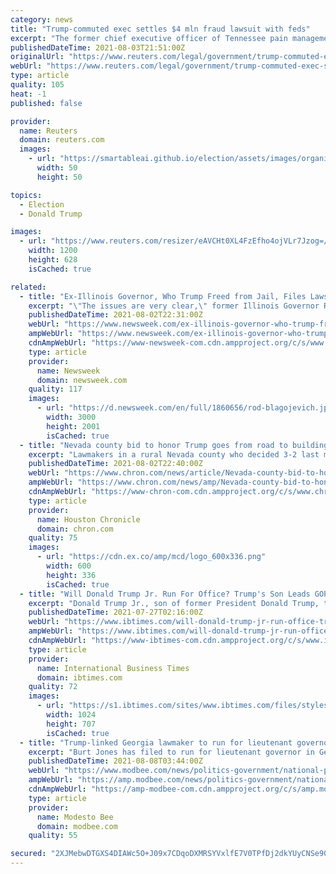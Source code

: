 ```yaml
---
category: news
title: "Trump-commuted exec settles $4 mln fraud lawsuit with feds"
excerpt: "The former chief executive officer of Tennessee pain management company Comprehensive Pain Specialists has agreed to a permanent exclusion from Medicare and other federal healthcare programs to settle a lawsuit that he submitted false claims to the government for reimbursement."
publishedDateTime: 2021-08-03T21:51:00Z
originalUrl: "https://www.reuters.com/legal/government/trump-commuted-exec-settles-4-mln-fraud-lawsuit-with-feds-2021-08-03/"
webUrl: "https://www.reuters.com/legal/government/trump-commuted-exec-settles-4-mln-fraud-lawsuit-with-feds-2021-08-03/"
type: article
quality: 105
heat: -1
published: false

provider:
  name: Reuters
  domain: reuters.com
  images:
    - url: "https://smartableai.github.io/election/assets/images/organizations/reuters.com-50x50.jpg"
      width: 50
      height: 50

topics:
  - Election
  - Donald Trump

images:
  - url: "https://www.reuters.com/resizer/eAVCHt0XL4FzEfho4ojVLr7Jzog=/1200x628/smart/filters:quality(80)/cloudfront-us-east-2.images.arcpublishing.com/reuters/BYEA4NIQOJKIRIEUBUSDAZJW7I.jpg"
    width: 1200
    height: 628
    isCached: true

related:
  - title: "Ex-Illinois Governor, Who Trump Freed from Jail, Files Lawsuit to Run for Office Again"
    excerpt: "\"The issues are very clear,\" former Illinois Governor Rod Blagojevich said to reporters Monday. \"It's about right to vote and it's about due process.\""
    publishedDateTime: 2021-08-02T22:31:00Z
    webUrl: "https://www.newsweek.com/ex-illinois-governor-who-trump-freed-jail-files-lawsuit-run-office-again-1615491"
    ampWebUrl: "https://www.newsweek.com/ex-illinois-governor-who-trump-freed-jail-files-lawsuit-run-office-again-1615491?amp=1"
    cdnAmpWebUrl: "https://www-newsweek-com.cdn.ampproject.org/c/s/www.newsweek.com/ex-illinois-governor-who-trump-freed-jail-files-lawsuit-run-office-again-1615491?amp=1"
    type: article
    provider:
      name: Newsweek
      domain: newsweek.com
    quality: 117
    images:
      - url: "https://d.newsweek.com/en/full/1860656/rod-blagojevich.jpg"
        width: 3000
        height: 2001
        isCached: true
  - title: "Nevada county bid to honor Trump goes from road to buildings"
    excerpt: "Lawmakers in a rural Nevada county who decided 3-2 last month not to name a road for former President Donald Trump now are considering putting his name on their court, jail and sheriff’s office. Lyon County commissioners have scheduled debate Thursday on a bid to name the Justice Complex in Yerington after Trump,"
    publishedDateTime: 2021-08-02T22:40:00Z
    webUrl: "https://www.chron.com/news/article/Nevada-county-bid-to-honor-Trump-goes-from-road-16358052.php"
    ampWebUrl: "https://www.chron.com/news/amp/Nevada-county-bid-to-honor-Trump-goes-from-road-16358052.php"
    cdnAmpWebUrl: "https://www-chron-com.cdn.ampproject.org/c/s/www.chron.com/news/amp/Nevada-county-bid-to-honor-Trump-goes-from-road-16358052.php"
    type: article
    provider:
      name: Houston Chronicle
      domain: chron.com
    quality: 75
    images:
      - url: "https://cdn.ex.co/amp/mcd/logo_600x336.png"
        width: 600
        height: 336
        isCached: true
  - title: "Will Donald Trump Jr. Run For Office? Trump's Son Leads GOP Favorability Poll"
    excerpt: "Donald Trump Jr., son of former President Donald Trump, topped a GOP favorability poll that pitted him against six other Republican figures. In a poll conducted by Tony Fabrizio of Fabrizio Lee & Associates between July 6 to 8,"
    publishedDateTime: 2021-07-27T02:16:00Z
    webUrl: "https://www.ibtimes.com/will-donald-trump-jr-run-office-trumps-son-leads-gop-favorability-poll-3260088"
    ampWebUrl: "https://www.ibtimes.com/will-donald-trump-jr-run-office-trumps-son-leads-gop-favorability-poll-3260088?amp=1"
    cdnAmpWebUrl: "https://www-ibtimes-com.cdn.ampproject.org/c/s/www.ibtimes.com/will-donald-trump-jr-run-office-trumps-son-leads-gop-favorability-poll-3260088?amp=1"
    type: article
    provider:
      name: International Business Times
      domain: ibtimes.com
    quality: 72
    images:
      - url: "https://s1.ibtimes.com/sites/www.ibtimes.com/files/styles/full/public/2020/11/09/donald-trump-jr-speaking-during-the-first-day.jpg"
        width: 1024
        height: 707
        isCached: true
  - title: "Trump-linked Georgia lawmaker to run for lieutenant governor"
    excerpt: "Burt Jones has filed to run for lieutenant governor in Georgia, launching another Republican candidacy that will be closely tied to denying Donald Trump's 2020 loss of Georgia's 16 electoral votes. Jones,"
    publishedDateTime: 2021-08-08T03:44:00Z
    webUrl: "https://www.modbee.com/news/politics-government/national-politics/article253340213.html"
    ampWebUrl: "https://amp.modbee.com/news/politics-government/national-politics/article253340213.html"
    cdnAmpWebUrl: "https://amp-modbee-com.cdn.ampproject.org/c/s/amp.modbee.com/news/politics-government/national-politics/article253340213.html"
    type: article
    provider:
      name: Modesto Bee
      domain: modbee.com
    quality: 55

secured: "2XJMebwDTGXS4DIAWc5O+J09x7CDqoDXMRSYVxlfE7V0TPfDj2dkYUyCNSe90fqSo0EeZNtmFssXXuc74VH8xztGKasilzv5uUB90ddyY8RHub7I210wZmfBnWIu+7fPkILPwPeSxr6JYyv2YChs5VQpTR6oFN+CrxxVzEAlNV1gevQcnZZ5A9wqRnLqJIT1LvUEGadkNN6P/U1VASMQnXptDhPTRJaHCrb7COkA2Vj4pl75dw2y7HV9MKs/uxVudP38cYcmlMz9xBasfK0v8US+ixxE21P1ixP7hJ4pgMAB/zVZY7Gz7GLMUqs1fYnPvAxIx6i/CwP7roSPMpDKJ3LoK/ItOzvd13wNR50jWfI=;BlIQdFP9w5QiTDeWbgeMLg=="
---
```


